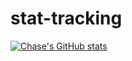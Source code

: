 # stat-tracking

[![Chase's GitHub stats](https://github-readme-stats.vercel.app/api?username=Daelso&show_icons=true)](https://github.com/Daelso/github-readme-stats)

